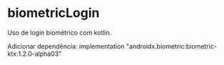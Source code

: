 # biometricLogin
Uso de login biométrico com kotlin.


Adicionar dependência:
implementation "androidx.biometric:biometric-ktx:1.2.0-alpha03"
